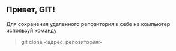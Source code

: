 ## Привет, GIT!

Для сохранения удаленного репозитория к себе на компьютер используй команду
> git clone <адрес_репозитория>
